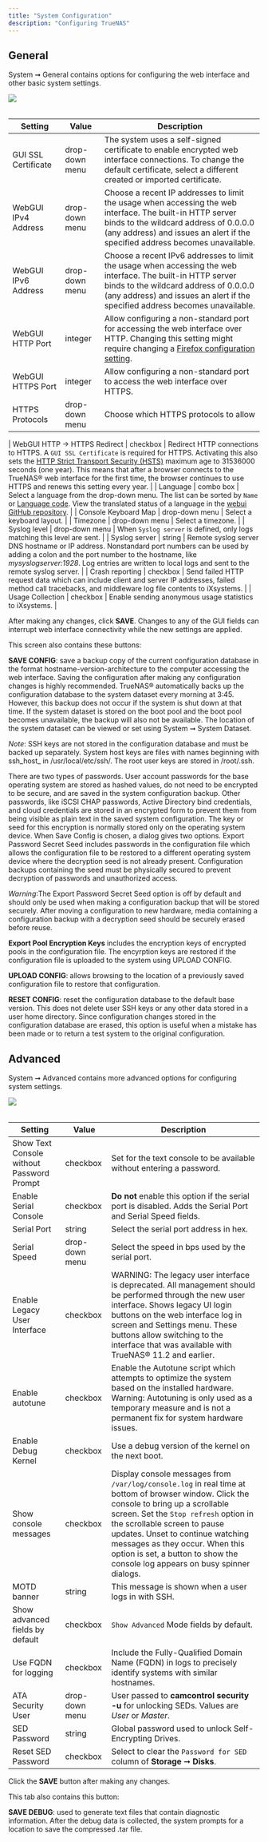 ```yaml
---
title: "System Configuration"
description: "Configuring TrueNAS"
---
```


## General
System ➞ General contains options for configuring the web interface and other basic system settings.

<img src="/images/12.0-system-general.PNG">
<br><br>

| Setting                       | Value          | Description                                                                                                                                                                                                                                                                                                                                                        |
|-------------------------------|----------------|--------------------------------------------------------------------------------------------------------------------------------------------------------------------------------------------------------------------------------------------------------------------------------------------------------------------------------------------------------------------|
| GUI SSL Certificate           | drop-down menu | The system uses a self-signed certificate to enable encrypted web interface connections. To change the default certificate, select a different created or imported certificate.                                                                                                                                                                                    |
| WebGUI IPv4 Address           | drop-down menu | Choose a recent IP addresses to limit the usage when accessing the web interface. The built-in HTTP server binds to the wildcard address of 0.0.0.0 (any address) and issues an alert if the specified address becomes unavailable.                                                                                                                                |
| WebGUI IPv6 Address           | drop-down menu | Choose a recent IPv6 addresses to limit the usage when accessing the web interface. The built-in HTTP server binds to the wildcard address of 0.0.0.0 (any address) and issues an alert if the specified address becomes unavailable.                                                                                                                              |
| WebGUI HTTP Port              | integer        | Allow configuring a non-standard port for accessing the web interface over HTTP. Changing this setting might require changing a [Firefox configuration setting](https://www.redbrick.dcu.ie/~d_fens/articles/Firefox:_This_Address_is_Restricted).                                                                                                                                                                                                     |
| WebGUI HTTPS Port             | integer        | Allow configuring a non-standard port to access the web interface over HTTPS.                                                                                                                                                                                                                                                                                      |
| HTTPS Protocols | drop-down menu | Choose which HTTPS protocols to allow |

| WebGUI HTTP -> HTTPS Redirect | checkbox       | Redirect HTTP connections to HTTPS. A `GUI SSL Certificate` is required for HTTPS. Activating this also sets the [HTTP Strict Transport Security (HSTS)](https://en.wikipedia.org/wiki/HTTP_Strict_Transport_Security) maximum age to 31536000 seconds (one year). This means that after a browser connects to the TrueNAS® web interface for the first time, the browser continues to use HTTPS and renews this setting every year. |
| Language                      | combo box      | Select a language from the drop-down menu. The list can be sorted by `Name` or [Language code](https://en.wikipedia.org/wiki/List_of_ISO_639-1_codes). View the translated status of a language in the [webui GitHub repository](https://github.com/freenas/webui/tree/master/src/assets/i18n).                                                                                                                                                                                               |
| Console Keyboard Map          | drop-down menu | Select a keyboard layout.                                                                                                                                                                                                                                                                                                                                          |
| Timezone                      | drop-down menu | Select a timezone.                                                                                                                                                                                                                                                                                                                                                 |
| Syslog level                  | drop-down menu | When `Syslog server` is defined, only logs matching this level are sent.                                                                                                                                                                                                                                                                                             |
| Syslog server                 | string         | Remote syslog server DNS hostname or IP address. Nonstandard port numbers can be used by adding a colon and the port number to the hostname, like *mysyslogserver:1928*. Log entries are written to local logs and sent to the remote syslog server.                                                                                                                 |
| Crash reporting               | checkbox       | Send failed HTTP request data which can include client and server IP addresses, failed method call tracebacks, and middleware log file contents to iXsystems.                                                                                                                                                                                                      |
| Usage Collection              | checkbox       | Enable sending anonymous usage statistics to iXsystems.                                                                                                                                                                                                                                                                                                            |

After making any changes, click **SAVE**. Changes to any of the GUI fields can interrupt web interface connectivity while the new settings are applied.

This screen also contains these buttons:

**SAVE CONFIG**: save a backup copy of the current configuration database in the format hostname-version-architecture to the computer accessing the web interface. Saving the configuration after making any configuration changes is highly recommended. TrueNAS® automatically backs up the configuration database to the system dataset every morning at 3:45. However, this backup does not occur if the system is shut down at that time. If the system dataset is stored on the boot pool and the boot pool becomes unavailable, the backup will also not be available. The location of the system dataset can be viewed or set using System ➞ System Dataset.

*Note*: SSH keys are not stored in the configuration database and must be backed up separately. System host keys are files with names beginning with ssh_host_ in /usr/local/etc/ssh/. The root user keys are stored in /root/.ssh.

There are two types of passwords. User account passwords for the base operating system are stored as hashed values, do not need to be encrypted to be secure, and are saved in the system configuration backup. Other passwords, like iSCSI CHAP passwords, Active Directory bind credentials, and cloud credentials are stored in an encrypted form to prevent them from being visible as plain text in the saved system configuration. The key or seed for this encryption is normally stored only on the operating system device. When Save Config is chosen, a dialog gives two options. Export Password Secret Seed includes passwords in the configuration file which allows the configuration file to be restored to a different operating system device where the decryption seed is not already present. Configuration backups containing the seed must be physically secured to prevent decryption of passwords and unauthorized access.

*Warning*:The Export Password Secret Seed option is off by default and should only be used when making a configuration backup that will be stored securely. After moving a configuration to new hardware, media containing a configuration backup with a decryption seed should be securely erased before reuse.

**Export Pool Encryption Keys** includes the encryption keys of encrypted pools in the configuration file. The encyrption keys are restored if the configuration file is uploaded to the system using UPLOAD CONFIG.

**UPLOAD CONFIG**: allows browsing to the location of a previously saved configuration file to restore that configuration.

**RESET CONFIG**: reset the configuration database to the default base version. This does not delete user SSH keys or any other data stored in a user home directory. Since configuration changes stored in the configuration database are erased, this option is useful when a mistake has been made or to return a test system to the original configuration.


## Advanced

System ➞ Advanced contains more advanced options for configuring system settings.


<img src="/images/12.0-system-advanced.PNG">
<br><br>

| Setting                                   | Value          | Description                                                                                                                                                                                                                                                                                                                                                              |
|-------------------------------------------|----------------|--------------------------------------------------------------------------------------------------------------------------------------------------------------------------------------------------------------------------------------------------------------------------------------------------------------------------------------------------------------------------|
| Show Text Console without Password Prompt | checkbox       | Set for the text console to be available without entering a password.                                                                                                                                                                                                                                                                                                    |
| Enable Serial Console                     | checkbox       | **Do not** enable this option if the serial port is disabled. Adds the Serial Port and Serial Speed fields.                                                                                                                                                                                                                                                              |
| Serial Port                               | string         | Select the serial port address in hex.                                                                                                                                                                                                                                                                                                                                   |
| Serial Speed                              | drop-down menu | Select the speed in bps used by the serial port.                                                                                                                                                                                                                                                                                                                         |
| Enable Legacy User Interface              | checkbox       | WARNING: The legacy user interface is deprecated. All management should be performed through the new user interface. Shows legacy UI login buttons on the web interface log in screen and Settings menu. These buttons allow switching to the interface that was available with TrueNAS® 11.2 and earlier.                                                               |
| Enable autotune                           | checkbox       | Enable the Autotune script which attempts to optimize the system based on the installed hardware. Warning: Autotuning is only used as a temporary measure and is not a permanent fix for system hardware issues.                                                                                                                                                         |
| Enable Debug Kernel                       | checkbox       | Use a debug version of the kernel on the next boot.                                                                                                                                                                                                                                                                                                                      |
| Show console messages                     | checkbox       | Display console messages from `/var/log/console.log` in real time at bottom of browser window. Click the console to bring up a scrollable screen. Set the `Stop refresh` option in the scrollable screen to pause updates. Unset to continue watching messages as they occur. When this option is set, a button to show the console log appears on busy spinner dialogs. |
| MOTD banner                               | string         | This message is shown when a user logs in with SSH.                                                                                                                                                                                                                                                                                                                      |
| Show advanced fields by default           | checkbox       | `Show Advanced` Mode fields by default.                                                                                                                                                                                                                                                                                                                                  |
| Use FQDN for logging                      | checkbox       | Include the Fully-Qualified Domain Name (FQDN) in logs to precisely identify systems with similar hostnames.                                                                                                                                                                                                                                                             |
| ATA Security User                         | drop-down menu | User passed to **camcontrol security -u** for unlocking SEDs. Values are *User* or *Master*.                                                                                                                                                                                                                                                                             |
| SED Password                              | string         | Global password used to unlock Self-Encrypting Drives.                                                                                                                                                                                                                                                                                                                   |
| Reset SED Password                        | checkbox       | Select to clear the `Password for SED` column of **Storage** ➞ **Disks**.                                                                                                                                                                                                                                                                                                |

Click the **SAVE** button after making any changes.

This tab also contains this button:

**SAVE DEBUG**: used to generate text files that contain diagnostic information. After the debug data is collected, the system prompts for a location to save the compressed .tar file.
